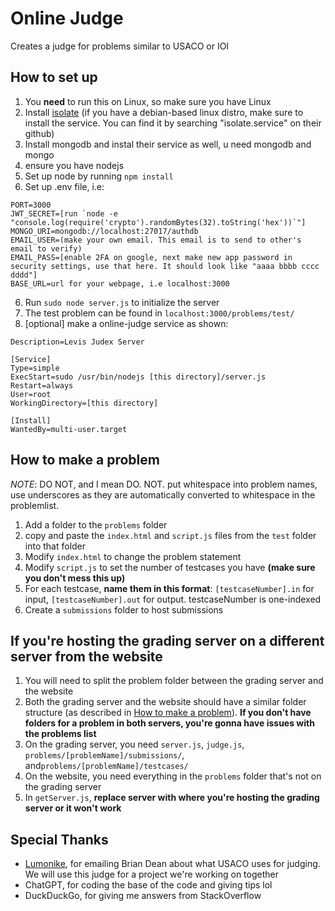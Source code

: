 # Online Judge
Creates a judge for problems similar to USACO or IOI
## How to set up
1. You **need** to run this on Linux, so make sure you have Linux
1. Install [isolate](https://github.com/ioi/isolate) (if you have a debian-based linux distro, make sure to install the service. You can find it by searching "isolate.service" on their github)
2. Install mongodb and instal their service as well, u need mongodb and mongo
3. ensure you have nodejs
4. Set up node by running `npm install`
5. Set up .env file, i.e:
```
PORT=3000
JWT_SECRET=[run `node -e "console.log(require('crypto').randomBytes(32).toString('hex'))`"]
MONGO_URI=mongodb://localhost:27017/authdb
EMAIL_USER=(make your own email. This email is to send to other's email to verify)
EMAIL_PASS=[enable 2FA on google, next make new app password in security settings, use that here. It should look like "aaaa bbbb cccc dddd"]
BASE_URL=url for your webpage, i.e localhost:3000
```
6. Run `sudo node server.js` to initialize the server
7. The test problem can be found in `localhost:3000/problems/test/`
8. [optional] make a online-judge service as shown:
```[Unit]
Description=Levis Judex Server

[Service]
Type=simple
ExecStart=sudo /usr/bin/nodejs [this directory]/server.js
Restart=always
User=root
WorkingDirectory=[this directory]

[Install]
WantedBy=multi-user.target
```
## How to make a problem
*NOTE*:  DO NOT, and I mean DO. NOT. put whitespace into problem names, use underscores as they are automatically converted to whitespace in the problemlist.
1. Add a folder to the `problems` folder
2. copy and paste the `index.html` and `script.js` files from the `test` folder into that folder
3. Modify `index.html` to change the problem statement
4. Modify `script.js` to set the number of testcases you have **(make sure you don't mess this up)**
5. For each testcase, **name them in this format**: `[testcaseNumber].in` for input, `[testcaseNumber].out` for output. testcaseNumber is one-indexed
6. Create a `submissions` folder to host submissions
## If you're hosting the grading server on a different server from the website
1. You will need to split the problem folder between the grading server and the website
2. Both the grading server and the website should have a similar folder structure (as described in [How to make a problem](#how-to-make-a-problem)). **If you don't have folders for a problem in both servers, you're gonna have issues with the problems list**
3. On the grading server, you need `server.js`, `judge.js`, `problems/[problemName]/submissions/`, and`problems/[problemName]/testcases/`
4. On the website, you need everything in the `problems` folder that's not on the grading server
5. In `getServer.js`, **replace server with where you're hosting the grading server or it won't work**
## Special Thanks
- [Lumonike](https://github.com/lumonike), for emailing Brian Dean about what USACO uses for judging. We will use this judge for a project we're working on together
- ChatGPT, for coding the base of the code and giving tips lol
- DuckDuckGo, for giving me answers from StackOverflow
